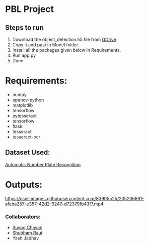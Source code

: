 # PBL Project 

## Steps to run

1. Download the object_detection.h5 file from [GDrive](https://drive.google.com/file/d/1wHyv3muz3HbHY88QHReUF8V6YFPyABEd/view?usp=share_link "Suyog's Drive")
2. Copy it and past in Model folder.
3. Install all the packages given below in Requirements.
4. Run app.py
5. Done.

# Requirements:

* numpy
* opencv-python
* matplotlib
* tensorflow
* pytesseract
* tensorflow
* flask
* tesseract
* tesseract-ocr

## Dataset Used:
[Automatic Number Plate Recognition](https://www.kaggle.com/code/aslanahmedov/automatic-number-plate-recognition#2.5-VERIFY-THE-DATA)

# Outputs:
https://user-images.githubusercontent.com/83905525/235236891-afeba257-e357-42d2-9247-d72379fb43f7.mp4

### Collaborators:
* [Suyog Chavan](https://github.com/suyogschavan)
* [Shubham Raut](https://github.com/ShubhamRaut280)
* Yash Jadhav
